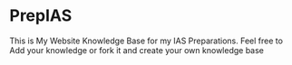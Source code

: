 # PrepIAS
This is My Website Knowledge Base for my IAS Preparations. Feel free to Add your knowledge or fork it and create your own knowledge base
